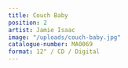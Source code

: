 ```yaml
---
title: Couch Baby
position: 2
artist: Jamie Isaac
image: "/uploads/couch-baby.jpg"
catalogue-number: MA0069
format: 12" / CD / Digital
---
```


